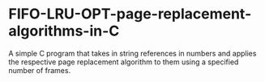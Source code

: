 # FIFO-LRU-OPT-page-replacement-algorithms-in-C

A simple C program that takes in string references in numbers and applies the respective page replacement algorithm to them using a specified number of frames.

